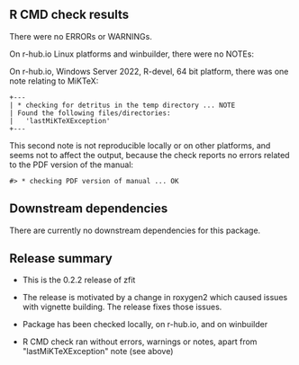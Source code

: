 
## R CMD check results

There were no ERRORs or WARNINGs.

On r-hub.io Linux platforms and winbuilder, there were no NOTEs:

On r-hub.io, Windows Server 2022, R-devel, 64 bit platform, there was one note relating to MiKTeX:

    +---
    | * checking for detritus in the temp directory ... NOTE
    | Found the following files/directories:
    |   'lastMiKTeXException'
    +---

This second note is not reproducible locally or on other platforms, and seems not to affect the output, because the check reports no errors related to the PDF version of the manual:

    #> * checking PDF version of manual ... OK


## Downstream dependencies

There are currently no downstream dependencies for this package.


## Release summary

* This is the 0.2.2 release of zfit

* The release is motivated by a change in roxygen2 which caused issues with vignette building. The release fixes those issues.

* Package has been checked locally, on r-hub.io, and on winbuilder

* R CMD check ran without errors, warnings or notes, apart from "lastMiKTeXException" note (see above)
